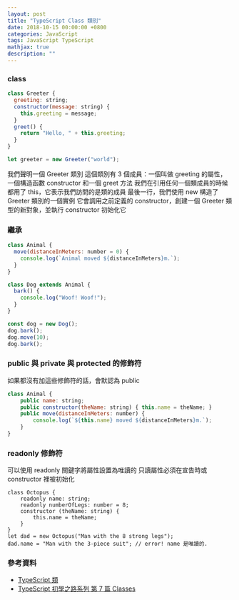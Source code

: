 ```yaml
---
layout: post
title: "TypeScript Class 類別"
date: 2018-10-15 00:00:00 +0800
categories: JavaScript
tags: JavaScript TypeScript
mathjax: true
description: ""
---
```


### class

```js
class Greeter {
  greeting: string;
  constructor(message: string) {
    this.greeting = message;
  }
  greet() {
    return "Hello, " + this.greeting;
  }
}

let greeter = new Greeter("world");
```

我們聲明一個 Greeter 類別
這個類別有 3 個成員：一個叫做 greeting 的屬性，一個構造函數 constructor 和一個 greet 方法
我們在引用任何一個類成員的時候都用了 this，它表示我們訪問的是類的成員
最後一行，我們使用 new 構造了 Greeter 類別的一個實例
它會調用之前定義的 constructor，創建一個 Greeter 類型的新對象，並執行 constructor 初始化它

### 繼承

```js
class Animal {
  move(distanceInMeters: number = 0) {
    console.log(`Animal moved ${distanceInMeters}m.`);
  }
}

class Dog extends Animal {
  bark() {
    console.log("Woof! Woof!");
  }
}

const dog = new Dog();
dog.bark();
dog.move(10);
dog.bark();
```

### public 與 private 與 protected 的修飾符

如果都沒有加這些修飾符的話，會默認為 public

```js
class Animal {
    public name: string;
    public constructor(theName: string) { this.name = theName; }
    public move(distanceInMeters: number) {
        console.log(`${this.name} moved ${distanceInMeters}m.`);
    }
}
```

### readonly 修飾符

可以使用 readonly 關鍵字將屬性設置為唯讀的
只讀屬性必須在宣告時或 constructor 裡被初始化

```
class Octopus {
    readonly name: string;
    readonly numberOfLegs: number = 8;
    constructor (theName: string) {
        this.name = theName;
    }
}
let dad = new Octopus("Man with the 8 strong legs");
dad.name = "Man with the 3-piece suit"; // error! name 是唯讀的.
```

### 參考資料

- [TypeScript 類](https://www.tslang.cn/docs/handbook/classes.html)
- [TypeScript 初學之路系列 第 7 篇 Classes](https://ithelp.ithome.com.tw/articles/10191249)
